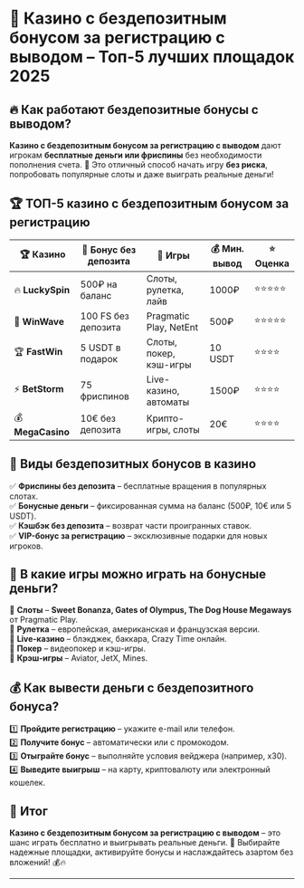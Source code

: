 # 🎰 Казино с бездепозитным бонусом за регистрацию с выводом – Топ-5 лучших площадок 2025  

## 🔥 Как работают **бездепозитные бонусы с выводом**?  

**Казино с бездепозитным бонусом за регистрацию с выводом** дают игрокам **бесплатные деньги или фриспины** без необходимости пополнения счета. 🚀 Это отличный способ начать игру **без риска**, попробовать популярные слоты и даже выиграть реальные деньги!  

## 🏆 ТОП-5 казино с бездепозитным бонусом за регистрацию  

| 🏆 Казино       | 🎁 Бонус без депозита | 🎲 Игры | 💰 Мин. вывод | ⭐ Оценка |
|---------------|------------------|------------------|-----------|---------|
| 🔥 **LuckySpin**  | 500₽ на баланс | Слоты, рулетка, лайв | 1000₽ | ⭐⭐⭐⭐⭐ |
| 🎯 **WinWave**    | 100 FS без депозита | Pragmatic Play, NetEnt | 500₽ | ⭐⭐⭐⭐⭐ |
| 🏆 **FastWin**    | 5 USDT в подарок | Слоты, покер, кэш-игры | 10 USDT | ⭐⭐⭐⭐ |
| ⚡ **BetStorm**   | 75 фриспинов | Live-казино, автоматы | 1500₽ | ⭐⭐⭐⭐ |
| 💰 **MegaCasino** | 10€ без депозита | Крипто-игры, слоты | 20€ | ⭐⭐⭐⭐ |

## 🎁 Виды **бездепозитных бонусов** в казино  

✅ **Фриспины без депозита** – бесплатные вращения в популярных слотах.  
✅ **Бонусные деньги** – фиксированная сумма на баланс (500₽, 10€ или 5 USDT).  
✅ **Кэшбэк без депозита** – возврат части проигранных ставок.  
✅ **VIP-бонус за регистрацию** – эксклюзивные подарки для новых игроков.  

## 🎡 В какие игры можно играть на бонусные деньги?  

🔹 **Слоты** – **Sweet Bonanza, Gates of Olympus, The Dog House Megaways** от Pragmatic Play.  
🔹 **Рулетка** – европейская, американская и французская версии.  
🔹 **Live-казино** – блэкджек, баккара, Crazy Time онлайн.  
🔹 **Покер** – видеопокер и кэш-игры.  
🔹 **Крэш-игры** – Aviator, JetX, Mines.  

## 💰 Как вывести деньги с бездепозитного бонуса?  

1️⃣ **Пройдите регистрацию** – укажите e-mail или телефон.  
2️⃣ **Получите бонус** – автоматически или с промокодом.  
3️⃣ **Отыграйте бонус** – выполняйте условия вейджера (например, x30).  
4️⃣ **Выведите выигрыш** – на карту, криптовалюту или электронный кошелек.  

## 🎯 Итог  

**Казино с бездепозитным бонусом за регистрацию с выводом** – это шанс играть бесплатно и выигрывать реальные деньги. 🎰 Выбирайте надежные площадки, активируйте бонусы и наслаждайтесь азартом без вложений! 💰🔥  

---


